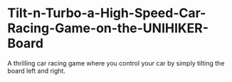 # Tilt-n-Turbo-a-High-Speed-Car-Racing-Game-on-the-UNIHIKER-Board
A thrilling car racing game where you control your car by simply tilting the board left and right. 
